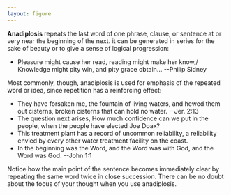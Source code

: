 ```yaml
---
layout: figure
---
```


**Anadiplosis** repeats the last word of one phrase, clause, or sentence at or very near the beginning of the next. it can be generated in series for the sake of beauty or to give a sense of logical progression:

 - Pleasure might cause her read, reading might make her know,/ Knowledge might pity win, and pity grace obtain... --Philip Sidney
 
Most commonly, though, anadiplosis is used for emphasis of the repeated word or idea, since repetition has a reinforcing effect:

 - They have forsaken me, the fountain of living waters, and hewed them out cisterns, broken cisterns that can hold no water. --Jer. 2:13
 - The question next arises, How much confidence can we put in the people, when the people have elected Joe Doax?
 - This treatment plant has a record of uncommon reliability, a reliability envied by every other water treatment facility on the coast.
 - In the beginning was the Word, and the Word was with God, and the Word was God. --John 1:1
 
Notice how the main point of the sentence becomes immediately clear by repeating the same word twice in close succession. There can be no doubt about the focus of your thought when you use anadiplosis.